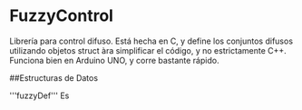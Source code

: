 # FuzzyControl

Librería para control difuso.  Está hecha en C, y define los conjuntos difusos utilizando objetos struct àra simplificar el código, y no estrictamente C++.  Funciona bien en Arduino UNO, y corre bastante rápido.

##Estructuras de Datos

'''fuzzyDef'''  Es
